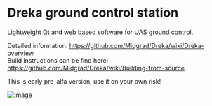 # Dreka ground control station

Lightweight Qt and web based software for UAS ground control.  

Detailed information: https://github.com/Midgrad/Dreka/wiki/Dreka-overview  
Build instructions can be find here: https://github.com/Midgrad/Dreka/wiki/Building-from-source

This is early pre-alfa version, use it on your own risk!

![image](https://user-images.githubusercontent.com/2522130/128845134-5461456a-ca8f-4ade-95e6-f106f5666709.png)
